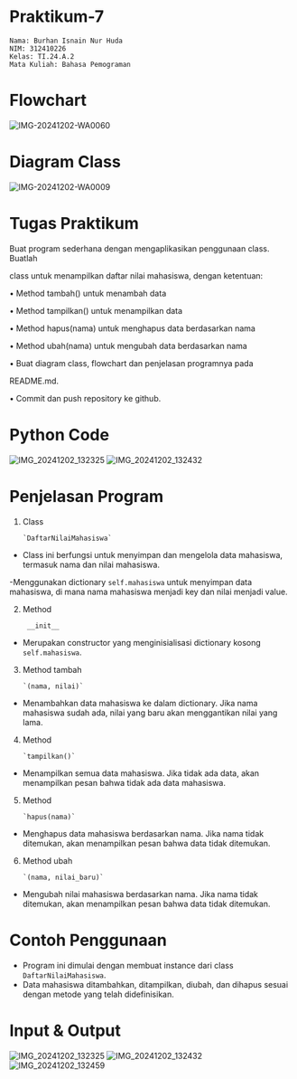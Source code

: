 # Praktikum-7

    Nama: Burhan Isnain Nur Huda
    NIM: 312410226
    Kelas: TI.24.A.2
    Mata Kuliah: Bahasa Pemograman

# Flowchart 
![IMG-20241202-WA0060](https://github.com/user-attachments/assets/c7f49825-9a19-41d1-85f7-e2cbc3d5b1ca)


# Diagram Class
![IMG-20241202-WA0009](https://github.com/user-attachments/assets/b61d090d-7c58-47ee-8e81-ee03490bbb39)


# Tugas Praktikum 
Buat program sederhana dengan mengaplikasikan penggunaan class. Buatlah 

class untuk menampilkan daftar nilai mahasiswa, dengan ketentuan:

• Method tambah() untuk menambah data

• Method tampilkan() untuk menampilkan data

• Method hapus(nama) untuk menghapus data berdasarkan nama

• Method ubah(nama) untuk mengubah data berdasarkan nama

• Buat diagram class, flowchart dan penjelasan programnya pada 

README.md.

• Commit dan push repository ke github.

# Python Code 
![IMG_20241202_132325](https://github.com/user-attachments/assets/c368720c-fb56-4177-bca5-f15466244c05)
![IMG_20241202_132432](https://github.com/user-attachments/assets/98cdf578-8ba5-4905-a8df-ef598b36244a)


# Penjelasan Program 

1. Class

       `DaftarNilaiMahasiswa`

- Class ini berfungsi untuk menyimpan dan mengelola data mahasiswa, termasuk nama dan nilai mahasiswa.

-Menggunakan dictionary `self.mahasiswa` untuk menyimpan data mahasiswa, di mana nama mahasiswa menjadi key dan nilai menjadi value.

2. Method
 
        __init__

- Merupakan constructor yang menginisialisasi dictionary kosong `self.mahasiswa`.

3. Method tambah

       `(nama, nilai)`

- Menambahkan data mahasiswa ke dalam dictionary. Jika nama mahasiswa sudah ada, nilai yang baru akan menggantikan nilai yang lama.

4. Method

       `tampilkan()`

- Menampilkan semua data mahasiswa. Jika tidak ada data, akan menampilkan pesan bahwa tidak ada data mahasiswa.

5. Method

       `hapus(nama)`

- Menghapus data mahasiswa berdasarkan nama. Jika nama tidak ditemukan, akan menampilkan pesan bahwa data tidak ditemukan.

6. Method ubah

       `(nama, nilai_baru)`

- Mengubah nilai mahasiswa berdasarkan nama. Jika nama tidak ditemukan, akan menampilkan pesan bahwa data tidak ditemukan.

# Contoh Penggunaan

- Program ini dimulai dengan membuat instance dari class `DaftarNilaiMahasiswa`.
- Data mahasiswa ditambahkan, ditampilkan, diubah, dan dihapus sesuai dengan metode yang telah didefinisikan.

# Input & Output 
![IMG_20241202_132325](https://github.com/user-attachments/assets/a90196c6-1e1f-4361-8c8c-96f8c87714ac)
![IMG_20241202_132432](https://github.com/user-attachments/assets/a4d19609-8a07-418c-97da-bb370a8a7435)
![IMG_20241202_132459](https://github.com/user-attachments/assets/cfb52753-fc23-4237-ba09-424d17c7dc2d)

